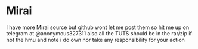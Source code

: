 # Mirai
I have more Mirai source but github wont let me post them so hit me up on telegram at @anonymous327311
also all the TUTS should be in the rar/zip if not the hmu and note i do own nor take any responsibility for your action
